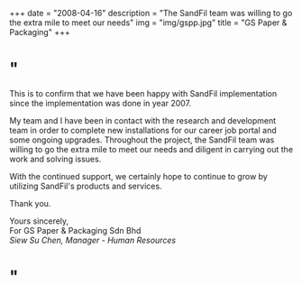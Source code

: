 +++
date = "2008-04-16"
description = "The SandFil team was willing to go the extra mile to meet our needs"
img = "img/gspp.jpg"
title = "GS Paper & Packaging"
+++
# "

This is to confirm that we have been happy with SandFil implementation since the implementation was done in year 2007.

My team and I have been in contact with the research and development team in order to complete new installations for our career job portal and some ongoing upgrades. Throughout the project, the SandFil team was willing to go the extra mile to meet our needs and diligent in carrying out the work and solving issues.

With the continued support, we certainly hope to continue to grow by utilizing SandFil's products and services.

Thank you.

Yours sincerely,  
For GS Paper & Packaging Sdn Bhd  
<em>Siew Su Chen, Manager - Human Resources</em>

# "
